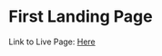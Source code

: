 # First Landing Page

Link to Live Page: [Here](https://4geeksacademy.slack.com/archives/C05PG1CJ5TP/p1699313867844479](https://firstlandingpage-git-main-o-b3ds-projects.vercel.app/)https://firstlandingpage-git-main-o-b3ds-projects.vercel.app/)
